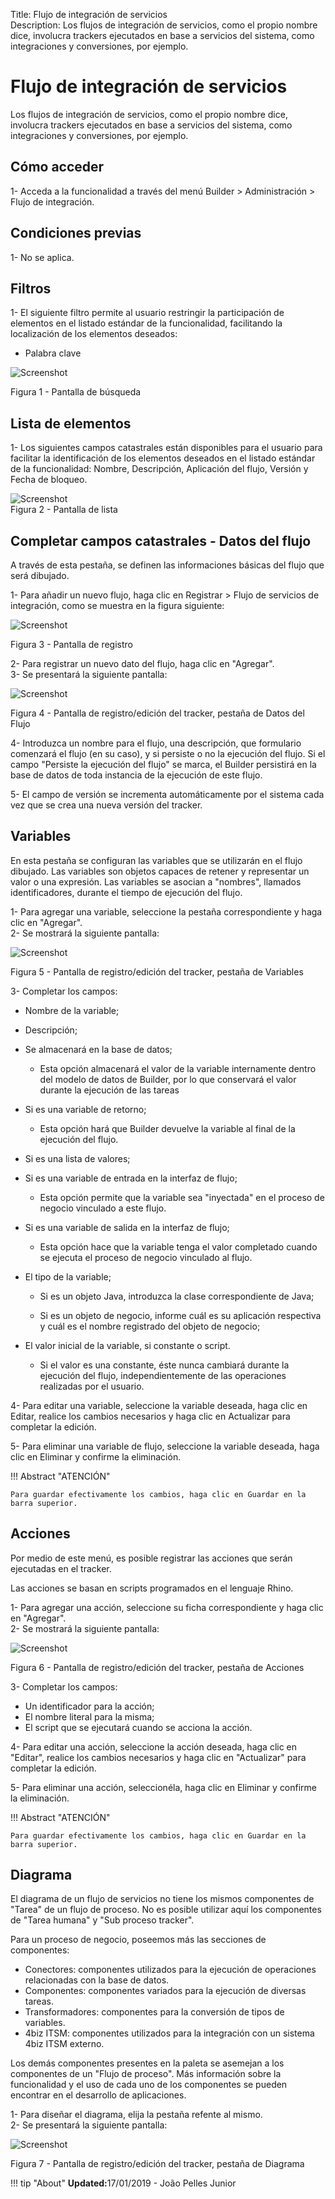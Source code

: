Title: Flujo de integración de servicios  
Description: Los flujos de integración de servicios, como el propio nombre dice, involucra trackers ejecutados en base a servicios del sistema, como integraciones y conversiones, por ejemplo.   


# Flujo de integración de servicios   

Los flujos de integración de servicios, como el propio nombre dice, involucra trackers ejecutados en base a servicios del sistema, como integraciones y conversiones, por ejemplo.   

## Cómo acceder    

1- Acceda a la funcionalidad a través del menú Builder > Administración > Flujo de integración.     

## Condiciones previas    

1- No se aplica.   

## Filtros  

1- El siguiente filtro permite al usuario restringir la participación de elementos en el listado estándar de la funcionalidad, facilitando la localización de los elementos deseados:   

- Palabra clave  

![Screenshot](images/Service-Integration-Flow-fig01.png)

Figura 1 - Pantalla de búsqueda    

## Lista de elementos    

1- Los siguientes campos catastrales están disponibles para el usuario para facilitar la identificación de los elementos deseados en el listado estándar de la funcionalidad: Nombre, Descripción, Aplicación del flujo, Versión y Fecha de bloqueo.   

![Screenshot](images/Service-Integration-Flow-fig02.png)   
Figura 2 - Pantalla de lista     

## Completar campos catastrales - Datos del flujo   

A través de esta pestaña, se definen las informaciones básicas del flujo que será dibujado.   

1- Para añadir un nuevo flujo, haga clic en Registrar > Flujo de servicios de integración, como se muestra en la figura siguiente:   

![Screenshot](images/Service-Integration-Flow-fig03.png)

Figura 3 - Pantalla de registro   

2- Para registrar un nuevo dato del flujo, haga clic en "Agregar".   
3- Se presentará la siguiente pantalla:    

![Screenshot](images/Service-Integration-Flow-fig04.png)

Figura 4 - Pantalla de registro/edición del tracker, pestaña de Datos del Flujo    

4- Introduzca un nombre para el flujo, una descripción, que formulario comenzará el flujo (en su caso), y si persiste o no la ejecución del flujo. Si el campo "Persiste la ejecución del flujo" se marca, el Builder persistirá en la base de datos de toda instancia de la ejecución de este flujo.    

5- El campo de versión se incrementa automáticamente por el sistema cada vez que se crea una nueva versión del tracker.    

## Variables  

En esta pestaña se configuran las variables que se utilizarán en el flujo dibujado. Las variables son objetos capaces de retener y representar un valor o una expresión. Las variables se asocian a "nombres", llamados identificadores, durante el tiempo de ejecución del flujo.  

1- Para agregar una variable, seleccione la pestaña correspondiente y haga clic en "Agregar".  
2- Se mostrará la siguiente pantalla:    

![Screenshot](images/Service-Integration-Flow-fig05.png) 

Figura 5 - Pantalla de registro/edición del tracker, pestaña de Variables     

3- Completar los campos:    

- Nombre de la variable;

- Descripción;

- Se almacenará en la base de datos;  

     * Esta opción almacenará el valor de la variable internamente dentro del modelo de datos de Builder, por lo que conservará el valor
     durante la ejecución de las tareas  

- Si es una variable de retorno;  

     * Esta opción hará que Builder devuelve la variable al final de la ejecución del flujo.  

- Si es una lista de valores;

- Si es una variable de entrada en la interfaz de flujo;  

     * Esta opción permite que la variable sea "inyectada" en el proceso de negocio vinculado a este flujo.  

- Si es una variable de salida en la interfaz de flujo;  

     * Esta opción hace que la variable tenga el valor completado cuando se ejecuta el proceso de negocio vinculado al flujo.  

- El tipo de la variable;  

    * Si es un objeto Java, introduzca la clase correspondiente de Java; 
	
    * Si es un objeto de negocio, informe cuál es su aplicación respectiva y cuál es el nombre registrado del objeto de negocio;  

- El valor inicial de la variable, si constante o script.  

    * Si el valor es una constante, éste nunca cambiará durante la ejecución del flujo, independientemente de las operaciones realizadas
    por el usuario.  

4- Para editar una variable, seleccione la variable deseada, haga clic en Editar, realice los cambios necesarios y haga clic en
Actualizar para completar la edición.  

5- Para eliminar una variable de flujo, seleccione la variable deseada, haga clic en Eliminar y confirme la eliminación.    

!!! Abstract "ATENCIÓN"  

    Para guardar efectivamente los cambios, haga clic en Guardar en la barra superior.  

## Acciones  

Por medio de este menú, es posible registrar las acciones que serán ejecutadas en el tracker.   

Las acciones se basan en scripts programados en el lenguaje Rhino.   

1- Para agregar una acción, seleccione su ficha correspondiente y haga clic en "Agregar".   
2- Se mostrará la siguiente pantalla:  

![Screenshot](images/Service-Integration-Flow-fig06.png) 

Figura 6 - Pantalla de registro/edición del tracker, pestaña de Acciones   

3- Completar los campos:   

- Un identificador para la acción;    
- El nombre literal para la misma;   
- El script que se ejecutará cuando se acciona la acción.    

4- Para editar una acción, seleccione la acción deseada, haga clic en "Editar", realice los cambios necesarios y haga clic en "Actualizar" para completar la edición.  

5- Para eliminar una acción, seleccionéla, haga clic en Eliminar y confirme la eliminación.   

!!! Abstract "ATENCIÓN"  

    Para guardar efectivamente los cambios, haga clic en Guardar en la barra superior.

## Diagrama  

El diagrama de un flujo de servicios no tiene los mismos componentes de "Tarea" de un flujo de proceso. No es posible utilizar aquí los componentes de "Tarea humana" y "Sub proceso tracker".  

Para un proceso de negocio, poseemos más las secciones de componentes:   

- Conectores: componentes utilizados para la ejecución de operaciones relacionadas con la base de datos.  
- Componentes: componentes variados para la ejecución de diversas tareas.  
- Transformadores: componentes para la conversión de tipos de variables.  
- 4biz ITSM: componentes utilizados para la integración con un sistema 4biz ITSM externo.   

Los demás componentes presentes en la paleta se asemejan a los componentes de un "Flujo de proceso". Más información sobre la funcionalidad y el uso de cada uno de los componentes se pueden encontrar en el desarrollo de aplicaciones.    

1- Para diseñar el diagrama, elija la pestaña refente al mismo.  
2- Se presentará la siguiente pantalla:  

![Screenshot](images/Service-Integration-Flow-fig07.png)

Figura 7 - Pantalla de registro/edición del tracker, pestaña de Diagrama  


!!! tip "About"
    <b>Updated:</b>17/01/2019 - João Pelles Junior
